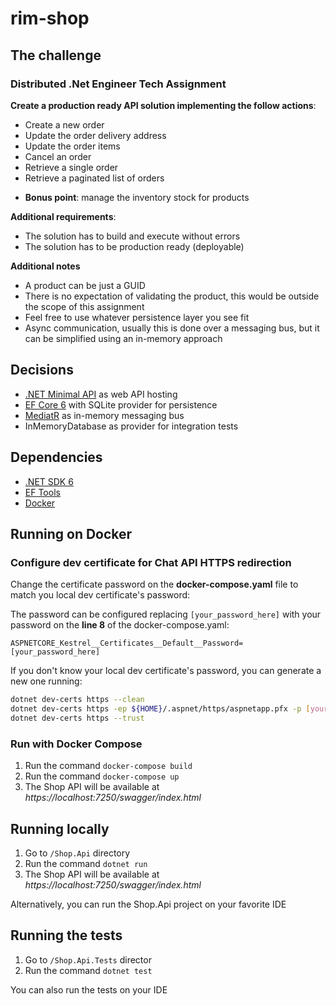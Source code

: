 # rim-shop

## The challenge

### Distributed .Net Engineer Tech Assignment

**Create a production ready API solution implementing the follow actions**:

- Create a new order
- Update the order delivery address
- Update the order items
- Cancel an order
- Retrieve a single order
- Retrieve a paginated list of orders

* **Bonus point**: manage the inventory stock for products

**Additional requirements**:

- The solution has to build and execute without errors
- The solution has to be production ready (deployable)

**Additional notes**

- A product can be just a GUID
- There is no expectation of validating the product, this would be outside the scope of this assignment
- Feel free to use whatever persistence layer you see fit
- Async communication, usually this is done over a messaging bus, but it can be simplified using an in-memory approach

## Decisions

- [.NET Minimal API](https://docs.microsoft.com/en-us/aspnet/core/fundamentals/minimal-apis?view=aspnetcore-6.0) as web API hosting
- [EF Core 6](https://github.com/dotnet/efcore) with SQLite provider for persistence
- [MediatR](https://github.com/jbogard/MediatR) as in-memory messaging bus 
- InMemoryDatabase as provider for integration tests

## Dependencies
- [.NET SDK 6](https://dotnet.microsoft.com/en-us/download/dotnet/6.0)
- [EF Tools](https://docs.microsoft.com/en-us/ef/core/cli/dotnet)
- [Docker](https://www.docker.com)

## Running on Docker

### Configure dev certificate for Chat API HTTPS redirection

Change the certificate password on the **docker-compose.yaml** file to match you local dev certificate's password:

The password can be configured replacing `[your_password_here]` with your password on the **line 8** of the docker-compose.yaml:

```
ASPNETCORE_Kestrel__Certificates__Default__Password=[your_password_here]
```

If you don't know your local dev certificate's password, you can generate a new one running:

```bash
dotnet dev-certs https --clean
dotnet dev-certs https -ep ${HOME}/.aspnet/https/aspnetapp.pfx -p [your_password_here]
dotnet dev-certs https --trust
```

### Run with Docker Compose

1. Run the command `docker-compose build`
2. Run the command `docker-compose up`
3. The Shop API will be available at _https://localhost:7250/swagger/index.html_

## Running locally

1. Go to `/Shop.Api` directory
2. Run the command `dotnet run`
3. The Shop API will be available at _https://localhost:7250/swagger/index.html_

Alternatively, you can run the Shop.Api project on your favorite IDE

## Running the tests

1. Go to `/Shop.Api.Tests` director
2. Run the command `dotnet test`

You can also run the tests on your IDE